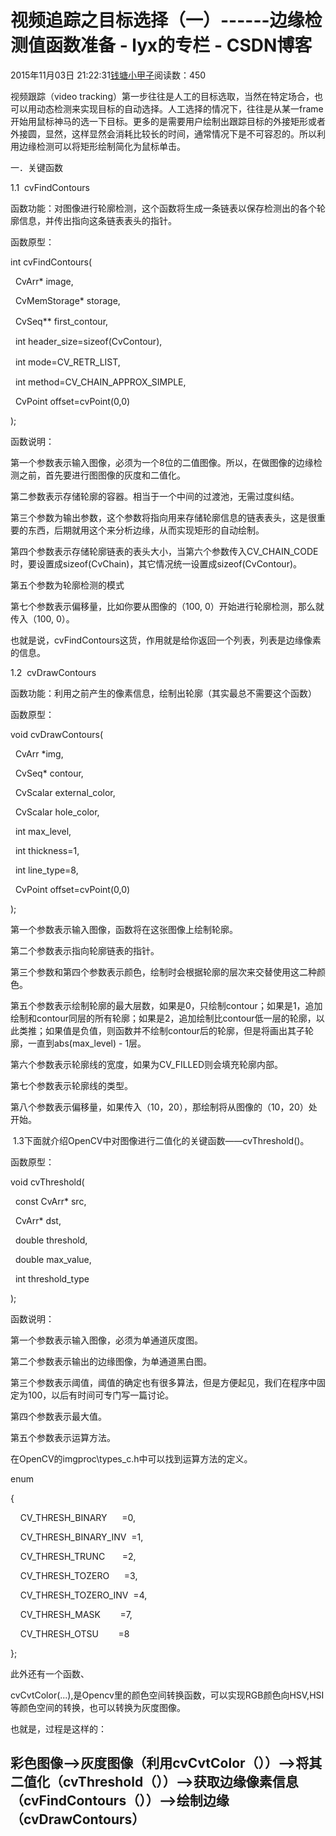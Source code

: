 # 视频追踪之目标选择（一）------边缘检测值函数准备 - lyx的专栏 - CSDN博客





2015年11月03日 21:22:31[钱塘小甲子](https://me.csdn.net/qtlyx)阅读数：450









视频跟踪（video tracking）第一步往往是人工的目标选取，当然在特定场合，也可以用动态检测来实现目标的自动选择。人工选择的情况下，往往是从某一frame开始用鼠标神马的选一下目标。更多的是需要用户绘制出跟踪目标的外接矩形或者外接圆，显然，这样显然会消耗比较长的时间，通常情况下是不可容忍的。所以利用边缘检测可以将矩形绘制简化为鼠标单击。


一．关键函数


1.1  cvFindContours


函数功能：对图像进行轮廓检测，这个函数将生成一条链表以保存检测出的各个轮廓信息，并传出指向这条链表表头的指针。


函数原型：


int cvFindContours(


  CvArr* image,


  CvMemStorage* storage,


  CvSeq** first_contour, 　　


  int header_size=sizeof(CvContour),


  int mode=CV_RETR_LIST, 　　


  int method=CV_CHAIN_APPROX_SIMPLE,


  CvPoint offset=cvPoint(0,0)


);


函数说明：


第一个参数表示输入图像，必须为一个8位的二值图像。所以，在做图像的边缘检测之前，首先要进行图图像的灰度和二值化。


第二参数表示存储轮廓的容器。相当于一个中间的过渡池，无需过度纠结。


第三个参数为输出参数，这个参数将指向用来存储轮廓信息的链表表头，这是很重要的东西，后期就用这个来分析边缘，从而实现矩形的自动绘制。


第四个参数表示存储轮廓链表的表头大小，当第六个参数传入CV_CHAIN_CODE时，要设置成sizeof(CvChain)，其它情况统一设置成sizeof(CvContour)。


第五个参数为轮廓检测的模式


第七个参数表示偏移量，比如你要从图像的（100, 0）开始进行轮廓检测，那么就传入（100, 0）。


也就是说，cvFindContours这货，作用就是给你返回一个列表，列表是边缘像素的信息。


1.2  cvDrawContours


函数功能：利用之前产生的像素信息，绘制出轮廓（其实最总不需要这个函数）


函数原型：


void cvDrawContours(


  CvArr *img,


  CvSeq* contour,


  CvScalar external_color,


  CvScalar hole_color,


  int max_level,


  int thickness=1,


  int line_type=8,


  CvPoint offset=cvPoint(0,0)


);


第一个参数表示输入图像，函数将在这张图像上绘制轮廓。


第二个参数表示指向轮廓链表的指针。


第三个参数和第四个参数表示颜色，绘制时会根据轮廓的层次来交替使用这二种颜色。


第五个参数表示绘制轮廓的最大层数，如果是0，只绘制contour；如果是1，追加绘制和contour同层的所有轮廓；如果是2，追加绘制比contour低一层的轮廓，以此类推；如果值是负值，则函数并不绘制contour后的轮廓，但是将画出其子轮廓，一直到abs(max_level) - 1层。


第六个参数表示轮廓线的宽度，如果为CV_FILLED则会填充轮廓内部。


第七个参数表示轮廓线的类型。


第八个参数表示偏移量，如果传入（10，20），那绘制将从图像的（10，20）处开始。


 1.3下面就介绍OpenCV中对图像进行二值化的关键函数——cvThreshold()。


函数原型：


void cvThreshold(


  const CvArr* src,


  CvArr* dst,


  double threshold,


  double max_value,


  int threshold_type


);


函数说明：


第一个参数表示输入图像，必须为单通道灰度图。


第二个参数表示输出的边缘图像，为单通道黑白图。


第三个参数表示阈值，阈值的确定也有很多算法，但是方便起见，我们在程序中固定为100，以后有时间可专门写一篇讨论。


第四个参数表示最大值。


第五个参数表示运算方法。


在OpenCV的imgproc\types_c.h中可以找到运算方法的定义。


enum


{


    CV_THRESH_BINARY      =0,  


    CV_THRESH_BINARY_INV  =1,  


    CV_THRESH_TRUNC       =2,  


    CV_THRESH_TOZERO      =3,  


    CV_THRESH_TOZERO_INV  =4,  


    CV_THRESH_MASK        =7,


    CV_THRESH_OTSU        =8  


};


​此外还有一个函数、


cvCvtColor(...),是Opencv里的颜色空间转换函数，可以实现RGB颜色向HSV,HSI等颜色空间的转换，也可以转换为灰度图像。

也就是，过程是这样的：

## **彩色图像-->灰度图像（利用cvCvtColor（））​-->将其二值化（cvThreshold（））-->获取边缘像素信息（cvFindContours（））-->绘制边缘（cvDrawContours）**



